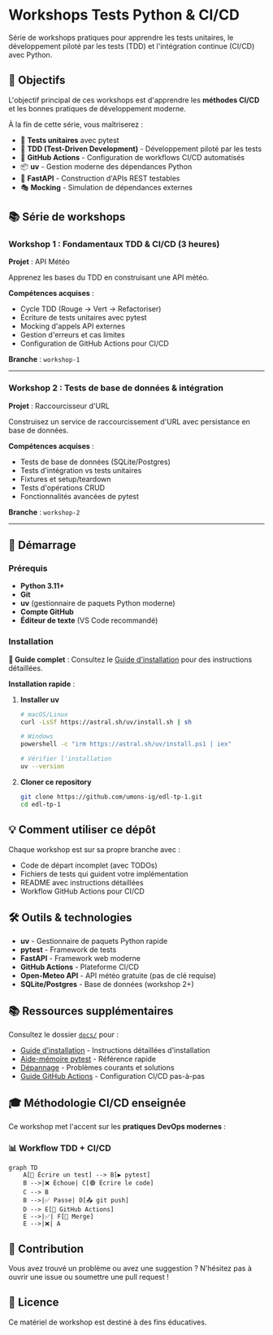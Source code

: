 # Workshops Tests Python & CI/CD

Série de workshops pratiques pour apprendre les tests unitaires, le développement piloté par les tests (TDD) et l'intégration continue (CI/CD) avec Python.

## 🎯 Objectifs

L'objectif principal de ces workshops est d'apprendre les **méthodes CI/CD** et les bonnes pratiques de développement moderne.

À la fin de cette série, vous maîtriserez :

- 🧪 **Tests unitaires** avec pytest
- 🔄 **TDD (Test-Driven Development)** - Développement piloté par les tests
- 🤖 **GitHub Actions** - Configuration de workflows CI/CD automatisés
- 📦 **uv** - Gestion moderne des dépendances Python
- 🚀 **FastAPI** - Construction d'APIs REST testables
- 🎭 **Mocking** - Simulation de dépendances externes

## 📚 Série de workshops

### Workshop 1 : Fondamentaux TDD & CI/CD (3 heures)

**Projet** : API Météo

Apprenez les bases du TDD en construisant une API météo.

**Compétences acquises** :

- Cycle TDD (Rouge → Vert → Refactoriser)
- Écriture de tests unitaires avec pytest
- Mocking d'appels API externes
- Gestion d'erreurs et cas limites
- Configuration de GitHub Actions pour CI/CD

**Branche** : `workshop-1`

---

### Workshop 2 : Tests de base de données & intégration

**Projet** : Raccourcisseur d'URL

Construisez un service de raccourcissement d'URL avec persistance en base de données.

**Compétences acquises** :

- Tests de base de données (SQLite/Postgres)
- Tests d'intégration vs tests unitaires
- Fixtures et setup/teardown
- Tests d'opérations CRUD
- Fonctionnalités avancées de pytest

**Branche** : `workshop-2`

---

## 🚀 Démarrage

### Prérequis

- **Python 3.11+**
- **Git**
- **uv** (gestionnaire de paquets Python moderne)
- **Compte GitHub**
- **Éditeur de texte** (VS Code recommandé)

### Installation

**📖 Guide complet** : Consultez le [Guide d'installation](docs/setup-guide.md) pour des instructions détaillées.

**Installation rapide** :

1. **Installer uv**

   ```bash
   # macOS/Linux
   curl -LsSf https://astral.sh/uv/install.sh | sh

   # Windows
   powershell -c "irm https://astral.sh/uv/install.ps1 | iex"

   # Vérifier l'installation
   uv --version
   ```

2. **Cloner ce repository**

   ```bash
   git clone https://github.com/umons-ig/edl-tp-1.git
   cd edl-tp-1
   ```

## 💡 Comment utiliser ce dépôt

Chaque workshop est sur sa propre branche avec :

- Code de départ incomplet (avec TODOs)
- Fichiers de tests qui guident votre implémentation
- README avec instructions détaillées
- Workflow GitHub Actions pour CI/CD

## 🛠️ Outils & technologies

- **uv** - Gestionnaire de paquets Python rapide
- **pytest** - Framework de tests
- **FastAPI** - Framework web moderne
- **GitHub Actions** - Plateforme CI/CD
- **Open-Meteo API** - API météo gratuite (pas de clé requise)
- **SQLite/Postgres** - Base de données (workshop 2+)

## 📚 Ressources supplémentaires

Consultez le dossier [`docs/`](docs/) pour :

- [Guide d'installation](docs/setup-guide.md) - Instructions détaillées d'installation
- [Aide-mémoire pytest](docs/pytest-cheatsheet.md) - Référence rapide
- [Dépannage](docs/troubleshooting.md) - Problèmes courants et solutions
- [Guide GitHub Actions](GITHUB_ACTIONS_GUIDE.md) - Configuration CI/CD pas-à-pas

## 🎓 Méthodologie CI/CD enseignée

Ce workshop met l'accent sur les **pratiques DevOps modernes** :

### 📊 Workflow TDD + CI/CD

```mermaid
graph TD
    A[🔴 Écrire un test] --> B[▶️ pytest]
    B -->|❌ Échoue| C[🟢 Écrire le code]
    C --> B
    B -->|✅ Passe| D[📤 git push]
    D --> E[🤖 GitHub Actions]
    E -->|✅| F[🎉 Merge]
    E -->|❌| A
```

## 🤝 Contribution

Vous avez trouvé un problème ou avez une suggestion ? N'hésitez pas à ouvrir une issue ou soumettre une pull request !

## 📄 Licence

Ce matériel de workshop est destiné à des fins éducatives.
